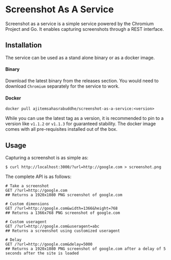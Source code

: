 # Screenshot As A Service

Screenshot as a service is a simple service powered by the Chromium Project and Go. It enables capturing screenshots through a REST interface.

## Installation

The service can be used as a stand alone binary or as a docker image.

#### Binary
Download the latest binary from the releases section. You would need to download `Chromium` separately for the service to work.
#### Docker
`docker pull ajitemsahasrabuddhe/screenshot-as-a-service:<version>`

While you can use the latest tag as a version, it is recommended to pin to a version like `v1.1.2` or `v1.1.3` for guaranteed stability. The docker image comes with all pre-requisites installed out of the box.

## Usage

Capturing a screenshot is as simple as:

`$ curl http://localhost:3000/?url=http://google.com > screenshot.png`

The complete API is as follows:

```
# Take a screenshot
GET /?url=http://google.com
## Returns a 1920x1080 PNG screenshot of google.com

# Custom dimensions
GET /?url=http://google.com&width=1366&height=768
## Returns a 1366x768 PNG screenshot of google.com

# Custom useragent
GET /?url=http://google.com&useragent=abc
## Returns a screenshot using customized useragent

# Delay
GET /?url=http://google.com&delay=5000
## Returns a 1920x1080 PNG screenshot of google.com after a delay of 5 seconds after the site is loaded
```